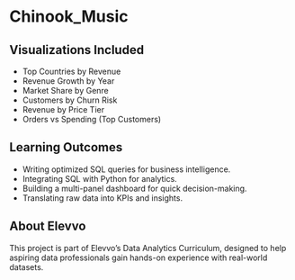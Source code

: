 # Chinook_Music

## Visualizations Included  

- Top Countries by Revenue  
- Revenue Growth by Year  
- Market Share by Genre  
- Customers by Churn Risk  
- Revenue by Price Tier  
- Orders vs Spending (Top Customers)  

## Learning Outcomes  

- Writing optimized SQL queries for business intelligence.  
- Integrating SQL with Python for analytics.  
- Building a multi-panel dashboard for quick decision-making.  
- Translating raw data into KPIs and insights.  

## About Elevvo  

This project is part of Elevvo’s Data Analytics Curriculum, designed to help aspiring data professionals gain hands-on experience with real-world datasets.  
